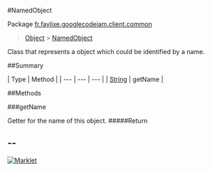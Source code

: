 #NamedObject

Package [fr.faylixe.googlecodejam.client.common](README.md)<br>
> [Object](../../../../java/lang/Object.md) > [NamedObject](NamedObject.md)

<p>Class that represents a object which
 could be identified by a name.</p>

##Summary


| Type | Method |
| --- | --- | --- |
| [String](../../../../java/lang/String.md) | getName |

##Methods

###getName


Getter for the name of this object.
#####Return



--
---
[![Marklet](https://img.shields.io/badge/Generated%20by-Marklet-green.svg)](https://github.com/Faylixe/marklet)